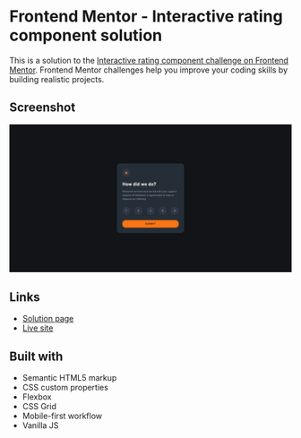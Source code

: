 # Frontend Mentor - Interactive rating component solution

This is a solution to the [Interactive rating component challenge on Frontend Mentor](https://www.frontendmentor.io/challenges/interactive-rating-component-koxpeBUmI). Frontend Mentor challenges help you improve your coding skills by building realistic projects. 

## Screenshot

![](./screenshot.png)

## Links

- [Solution page](https://www.frontendmentor.io/solutions/vanilla-interactive-rating-component-Y6NuzahOE6)
- [Live site](https://www.frontendmentor.io/solutions/vanilla-interactive-rating-component-Y6NuzahOE6)

## Built with

- Semantic HTML5 markup
- CSS custom properties
- Flexbox
- CSS Grid
- Mobile-first workflow
- Vanilla JS
